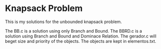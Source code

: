 # Knapsack Problem
 This is my solutions for the unbounded knapsack problem.
 
 The BB.c is a solution using only Branch and Bound.
 The BBRD.c is a solution using Branch and Bound and Dominace Relation.
 The gerador.c will beget size and priority of the objects.
 The objects are kept in elementos.txt.
